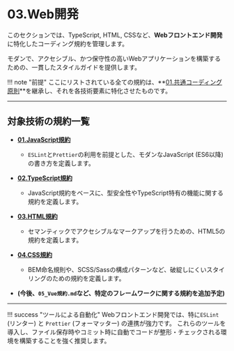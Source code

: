 # 03.Web開発

このセクションでは、TypeScript, HTML, CSSなど、**Webフロントエンド開発**に特化したコーディング規約を管理します。

モダンで、アクセシブル、かつ保守性の高いWebアプリケーションを構築するための、一貫したスタイルガイドを提供します。

!!! note "前提"
ここにリストされている全ての規約は、**[01.共通コーディング原則](../../01_共通規則/01_共通コーディング原則.md)**を継承し、それを各技術要素に特化させたものです。

---

## 対象技術の規約一覧

- **[01.JavaScript規約](./01_JavaScript規約.md)**
  - `ESLint`と`Prettier`の利用を前提とした、モダンなJavaScript (ES6以降) の書き方を定義します。

- **[02.TypeScript規約](./02_TypeScript規約.md)**
  - JavaScript規約をベースに、型安全性やTypeScript特有の機能に関する規約を定義します。

- **[03.HTML規約](./03_HTML規約.md)**
  - セマンティックでアクセシブルなマークアップを行うための、HTML5の規約を定義します。

- **[04.CSS規約](./04_CSS規約.md)**
  - BEM命名規則や、SCSS/Sassの構成パターンなど、破綻しにくいスタイリングのための規約を定義します。

- **(今後、`05_Vue規約.md`など、特定のフレームワークに関する規約を追加予定)**

---

!!! success "ツールによる自動化"
Webフロントエンド開発では、特に`ESLint` (リンター) と `Prettier` (フォーマッター) の連携が強力です。
これらのツールを導入し、ファイル保存時やコミット時に自動でコードが整形・チェックされる環境を構築することを強く推奨します。
